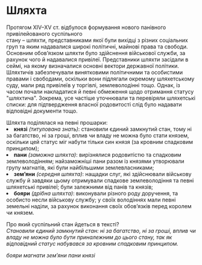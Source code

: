 # Шляхта

Протягом ХІV–ХV ст. відбулося формування нового панівного привілейованого суспільного <br> стану – шляхти, представниками якої були вихідці з різних соціальних груп та яким надавалися широкі політичні, майнові права та свободи. Основним обов’язком шляхти було здійснення військової служби, за рахунок чого й надавалися привілеї. Представники шляхти засідали в сеймі, на якому визначалися основні вектори державної політики. Шляхтичів забезпечували винятковими політичними та особистими правами і свободами, оскільки вони підлягали окремому шляхетському суду, мали ряд привілеїв у торгівлі, землеволодінні тощо. Однак, із часом почали накладатися й певні обмеження щодо отримання статусу "шляхтича". Зокрема, усе частіше уточнювали та перевіряли шляхетські списки: для підтвердження власної родовитості слід було надавати відповідні документи тощо.

<div class="space">
<div class="task-wrap">
<span class="task">Шляхта поділялася на певні прошарки:</span>
<div class="task-text">
<li><b>князі</b> <i>(титулована знать)</i>: становили єдиний замкнутий стан, тому ні за багатство, ні за гроші, вплив чи владу не можна було стати князем, оскільки цей статус міг набути тільки син князя (за кровним спадковим принципом);</li>
<li><b>пани</b> <i>(заможна шляхта)</i>: вирізнялися родовитістю та спадковим землеволодінням; найзаможніші пани разом із князями утворювали групу магнатів, які були найбільшими землевласниками;</li>
<li><b>зем’яни</b> <i>(середня шляхта)</i>: нащадки слуг, які здійснювали військову службу й завдяки цьому отримували спадкове землеволодіння та певні шляхетські привілеї; були залежними від панів та князів;</li>
<li><b>бояри</b> <i>(дрібна шляхта)</i>: виконували різного роду доручення, та особисто несли військову службу; у своїх володіннях мали певні земельні наділи, за рахунок виконання своїх обов’язків перед королем чи князем.</li>
</div>
</div>
</div>

<p></p>

<quiz>
<question>
  <p>Про який суспільний стан йдеться в тексті?<br><i>Становили єдиний замкнутий стан: ні за багатство, ні за гроші, вплив чи владу не можна було бути приналежним до цього стану, так як відповідний статус набувався за кровним спадковим принципом.</p>
        <answer>бояри</answer>
  <answer>магнати</answer>
        <answer>зем’яни</answer>
  <answer>пани</answer>
        <answer correct>князі</answer>
</question>
</quiz>